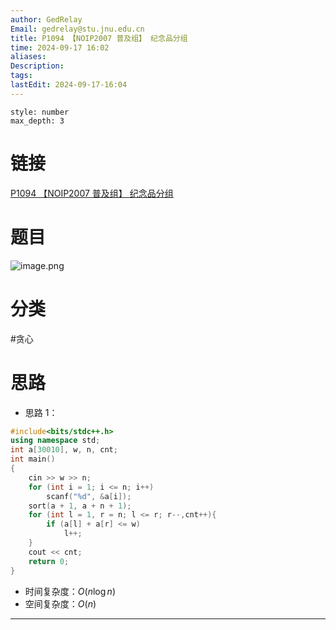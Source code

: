 ```yaml
---
author: GedRelay
Email: gedrelay@stu.jnu.edu.cn
title: P1094 【NOIP2007 普及组】 纪念品分组
time: 2024-09-17 16:02
aliases: 
Description: 
tags: 
lastEdit: 2024-09-17-16:04
---
```


```toc
style: number
max_depth: 3
```

# 链接
[P1094 【NOIP2007 普及组】 纪念品分组](https://www.luogu.com.cn/problem/P1094) 

# 题目
![image.png](https://ged-pic-bed.oss-cn-guangzhou.aliyuncs.com/img/202409171602891.png)


# 分类
#贪心 

# 思路
- 思路 1：


```cpp
#include<bits/stdc++.h>
using namespace std;
int a[30010], w, n, cnt;
int main()
{
	cin >> w >> n;
	for (int i = 1; i <= n; i++)
		scanf("%d", &a[i]);
	sort(a + 1, a + n + 1);
	for (int l = 1, r = n; l <= r; r--,cnt++){
		if (a[l] + a[r] <= w)
			l++;
	}
	cout << cnt;
	return 0;
}
```


- 时间复杂度：${O\left( n\log n \right)  }$ 
- 空间复杂度：${O\left( n \right)  }$ 


---

